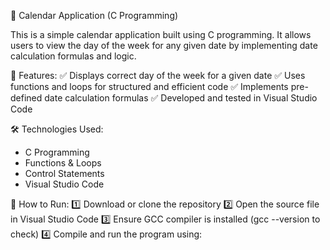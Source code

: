 📅 Calendar Application (C Programming)

This is a simple calendar application built using C programming. It allows users to view the day of the week for any given date by implementing date calculation formulas and logic.

🚀 Features:
✅ Displays correct day of the week for a given date
✅ Uses functions and loops for structured and efficient code
✅ Implements pre-defined date calculation formulas
✅ Developed and tested in Visual Studio Code

🛠 Technologies Used:
- C Programming
- Functions & Loops
- Control Statements
- Visual Studio Code

🔗 How to Run:
1️⃣ Download or clone the repository
2️⃣ Open the source file in Visual Studio Code
3️⃣ Ensure GCC compiler is installed (gcc --version to check)
4️⃣ Compile and run the program using:
